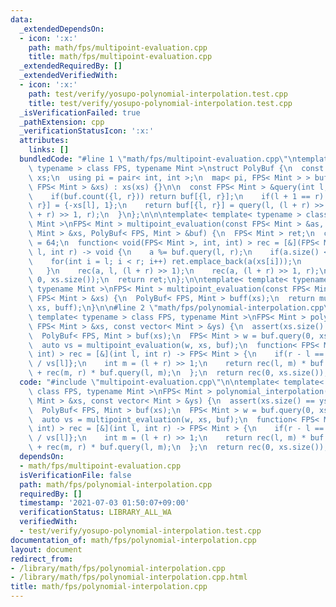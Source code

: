 ```yaml
---
data:
  _extendedDependsOn:
  - icon: ':x:'
    path: math/fps/multipoint-evaluation.cpp
    title: math/fps/multipoint-evaluation.cpp
  _extendedRequiredBy: []
  _extendedVerifiedWith:
  - icon: ':x:'
    path: test/verify/yosupo-polynomial-interpolation.test.cpp
    title: test/verify/yosupo-polynomial-interpolation.test.cpp
  _isVerificationFailed: true
  _pathExtension: cpp
  _verificationStatusIcon: ':x:'
  attributes:
    links: []
  bundledCode: "#line 1 \"math/fps/multipoint-evaluation.cpp\"\ntemplate< template<\
    \ typename > class FPS, typename Mint >\nstruct PolyBuf {\n  const FPS< Mint >\
    \ xs;\n  using pi = pair< int, int >;\n  map< pi, FPS< Mint > > buf;\n\n  PolyBuf(const\
    \ FPS< Mint > &xs) : xs(xs) {}\n\n  const FPS< Mint > &query(int l, int r) {\n\
    \    if(buf.count({l, r})) return buf[{l, r}];\n    if(l + 1 == r) return buf[{l,\
    \ r}] = {-xs[l], 1};\n    return buf[{l, r}] = query(l, (l + r) >> 1) * query((l\
    \ + r) >> 1, r);\n  }\n};\n\n\ntemplate< template< typename > class FPS, typename\
    \ Mint >\nFPS< Mint > multipoint_evaluation(const FPS< Mint > &as, const FPS<\
    \ Mint > &xs, PolyBuf< FPS, Mint > &buf) {\n  FPS< Mint > ret;\n  const int B\
    \ = 64;\n  function< void(FPS< Mint >, int, int) > rec = [&](FPS< Mint > a, int\
    \ l, int r) -> void {\n    a %= buf.query(l, r);\n    if(a.size() <= B) {\n  \
    \    for(int i = l; i < r; i++) ret.emplace_back(a(xs[i]));\n      return;\n \
    \   }\n    rec(a, l, (l + r) >> 1);\n    rec(a, (l + r) >> 1, r);\n  };\n  rec(as,\
    \ 0, xs.size());\n  return ret;\n};\n\ntemplate< template< typename > class FPS,\
    \ typename Mint >\nFPS< Mint > multipoint_evaluation(const FPS< Mint > &as, const\
    \ FPS< Mint > &xs) {\n  PolyBuf< FPS, Mint > buff(xs);\n  return multipoint_evaluation(as,\
    \ xs, buff);\n}\n\n#line 2 \"math/fps/polynomial-interpolation.cpp\"\n\ntemplate<\
    \ template< typename > class FPS, typename Mint >\nFPS< Mint > polynomial_interpolation(const\
    \ FPS< Mint > &xs, const vector< Mint > &ys) {\n  assert(xs.size() == ys.size());\n\
    \  PolyBuf< FPS, Mint > buf(xs);\n  FPS< Mint > w = buf.query(0, xs.size()).diff();\n\
    \  auto vs = multipoint_evaluation(w, xs, buf);\n  function< FPS< Mint >(int,\
    \ int) > rec = [&](int l, int r) -> FPS< Mint > {\n    if(r - l == 1) return {ys[l]\
    \ / vs[l]};\n    int m = (l + r) >> 1;\n    return rec(l, m) * buf.query(m, r)\
    \ + rec(m, r) * buf.query(l, m);\n  };\n  return rec(0, xs.size());\n}\n"
  code: "#include \"multipoint-evaluation.cpp\"\n\ntemplate< template< typename >\
    \ class FPS, typename Mint >\nFPS< Mint > polynomial_interpolation(const FPS<\
    \ Mint > &xs, const vector< Mint > &ys) {\n  assert(xs.size() == ys.size());\n\
    \  PolyBuf< FPS, Mint > buf(xs);\n  FPS< Mint > w = buf.query(0, xs.size()).diff();\n\
    \  auto vs = multipoint_evaluation(w, xs, buf);\n  function< FPS< Mint >(int,\
    \ int) > rec = [&](int l, int r) -> FPS< Mint > {\n    if(r - l == 1) return {ys[l]\
    \ / vs[l]};\n    int m = (l + r) >> 1;\n    return rec(l, m) * buf.query(m, r)\
    \ + rec(m, r) * buf.query(l, m);\n  };\n  return rec(0, xs.size());\n}\n"
  dependsOn:
  - math/fps/multipoint-evaluation.cpp
  isVerificationFile: false
  path: math/fps/polynomial-interpolation.cpp
  requiredBy: []
  timestamp: '2021-07-03 01:50:07+09:00'
  verificationStatus: LIBRARY_ALL_WA
  verifiedWith:
  - test/verify/yosupo-polynomial-interpolation.test.cpp
documentation_of: math/fps/polynomial-interpolation.cpp
layout: document
redirect_from:
- /library/math/fps/polynomial-interpolation.cpp
- /library/math/fps/polynomial-interpolation.cpp.html
title: math/fps/polynomial-interpolation.cpp
---
```

